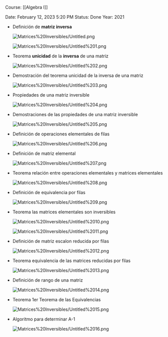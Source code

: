 Course: [[Algebra I]]

Date: February 12, 2023 5:20 PM
Status: Done
Year: 2021

- Definición de **matriz inversa**
    
    ![Matrices%20Inversibles/Untitled.png](Images/Matrices%20Inversibles/Untitled.png)
    
    ![Matrices%20Inversibles/Untitled%201.png](Images/Matrices%20Inversibles/Untitled%201.png)
    
- Teorema **unicidad** de la **inversa** de una matriz
    
    ![Matrices%20Inversibles/Untitled%202.png](Images/Matrices%20Inversibles/Untitled%202.png)
    
- Demostración del teorema unicidad de la inversa de una matriz
    
    ![Matrices%20Inversibles/Untitled%203.png](Images/Matrices%20Inversibles/Untitled%203.png)
    
- Propiedades de una matriz inversible
    
    ![Matrices%20Inversibles/Untitled%204.png](Images/Matrices%20Inversibles/Untitled%204.png)
    
- Demostraciones de las propiedades de una matriz inversible
    
    ![Matrices%20Inversibles/Untitled%205.png](Images/Matrices%20Inversibles/Untitled%205.png)
    
- Definición de operaciones elementales de filas
    
    ![Matrices%20Inversibles/Untitled%206.png](Images/Matrices%20Inversibles/Untitled%206.png)
    
- Definición de matriz elemental
    
    ![Matrices%20Inversibles/Untitled%207.png](Images/Matrices%20Inversibles/Untitled%207.png)
    
- Teorema relación entre operaciones elementales y matrices elementales
    
    ![Matrices%20Inversibles/Untitled%208.png](Images/Matrices%20Inversibles/Untitled%208.png)
    
- Definición de equivalencia por filas
    
    ![Matrices%20Inversibles/Untitled%209.png](Images/Matrices%20Inversibles/Untitled%209.png)
    
- Teorema las matrices elementales son inversibles
    
    ![Matrices%20Inversibles/Untitled%2010.png](Images/Matrices%20Inversibles/Untitled%2010.png)
    
    ![Matrices%20Inversibles/Untitled%2011.png](Images/Matrices%20Inversibles/Untitled%2011.png)
    
- Definición de matriz escalon reducida por filas
    
    ![Matrices%20Inversibles/Untitled%2012.png](Images/Matrices%20Inversibles/Untitled%2012.png)
    
- Teorema equivalencia de las matrices reducidas por filas
    
    ![Matrices%20Inversibles/Untitled%2013.png](Images/Matrices%20Inversibles/Untitled%2013.png)
    
- Definición de rango de una matriz
    
    ![Matrices%20Inversibles/Untitled%2014.png](Images/Matrices%20Inversibles/Untitled%2014.png)
    
- Teorema 1er Teorema de las Equivalencias
    
    ![Matrices%20Inversibles/Untitled%2015.png](Images/Matrices%20Inversibles/Untitled%2015.png)
    
- Algoritmo para determinar A-1
    
    ![Matrices%20Inversibles/Untitled%2016.png](Images/Matrices%20Inversibles/Untitled%2016.png)